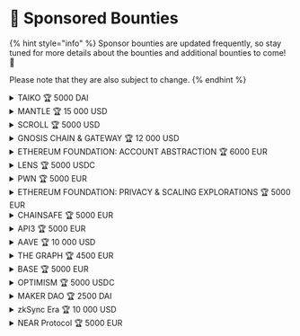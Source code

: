 # 🏅 Sponsored Bounties

{% hint style="info" %}
Sponsor bounties are updated frequently, so stay tuned for more details about the bounties and additional bounties to come! 🤩

Please note that they are also subject to change.
{% endhint %}

<details>

<summary>TAIKO 🏆 5000 DAI</summary>

Deploy on Taiko 🏆 2500 DAI

Infrastructure 🏆 2000 DAI

Ethereum Public Goods 🏆 500 DAI

</details>

<details>

<summary>MANTLE  🏆 15 000 USD</summary>

[Instructions](https://docs.google.com/document/d/1eZSirOx4LarewHXUCFHVeTEfB5aVmb06Cj0Vcx1JIgc/edit#heading=h.m2yexey64ohh)

</details>

<details>

<summary>SCROLL 🏆 5000 USD</summary>

TBA

</details>

<details>

<summary>GNOSIS CHAIN &#x26; GATEWAY 🏆 12 000 USD</summary>

For top projects building with Gateway's RPC (apply in 1 minute on admin.gateway.fm)

1 x 5000 USD

2 x 2500 USD

1 x 2000 USD for building on Gnosis Chain (or Chiado testnet).

Demonstrate the power of AI, use existing Uniswap contracts, or surprise us! :relaxed:

</details>

<details>

<summary>ETHEREUM FOUNDATION: ACCOUNT ABSTRACTION  🏆 6000 EUR</summary>

**ERC-4337**

Paymasters 🏆 2000 EUR

Developer Tooling 🏆 2000 EUR

Freestyle 🏆 2000 EUR

[Instructions](https://docs.google.com/document/d/1hI84HwoYhK6-hi39JRSXSeeu7spA27VIBIjsSS\_0NpU/edit?usp=sharing)

</details>

<details>

<summary>LENS  🏆 5000 USDC</summary>

**Best Lens App:**&#x20;

🥇  2500 USDC

🥈  1500 USDC

**Best Lens Integrations:**&#x20;

2 x 500 USDC prizes

</details>

<details>

<summary>PWN   🏆 5000 EUR</summary>

⛓ cross-chain lending (lock collateral on chain A and get funds on chain B)&#x20;

💸 loans with instalments (e.g. Superfluid 👀)&#x20;

🖼 Buy Now Pay Later with existing marketplaces

</details>

<details>

<summary>ETHEREUM FOUNDATION: PRIVACY &#x26; SCALING EXPLORATIONS  🏆 5000 EUR</summary>

TBA

</details>

<details>

<summary>CHAINSAFE  🏆 5000 EUR</summary>

**Web3.js PlugIn**

3 x 1300 USD

**Web3.js Lib Optimization/Bug Bounty**

3 x 500 USD

[Instructions](https://docs.google.com/document/d/1656jfMhlMzpPWVZlPJmX1jmdF3ohPiBr4Mg6G2tNdXM/edit#heading=h.h4umsjy89t3)

</details>

<details>

<summary>API3  🏆 5000 EUR</summary>

TBA

</details>

<details>

<summary>AAVE  🏆 10 000 USD </summary>

👻 Best GHO Hack - $4000 in USDT

🔴 Best use of Aave with Optimism - $3000 in OP

💻 Best Governance Hack - $3000 in USDT

</details>

<details>

<summary>THE GRAPH   🏆 4500 EUR</summary>

Best New Subgraph(s): Build and deploy a custom subgraph that indexes data from a smart contract to query blockchain data to your dapp.

🥇 Grand Prize: €1100&#x20;

🥈 1st Runner-up: €900&#x20;

🥉 2nd Runner-up: €600

Best use of Existing Subgraph(s): Query an existing subgraph on the Graph Explorer or hosted service using the public query URL from the subgraph dashboard.

🥇 Grand Prize: €900&#x20;

🥈 1st Runner-up: €600&#x20;

🥉 2nd Runner-up: €400

</details>

<details>

<summary>BASE  🏆 5000 EUR</summary>

[Instructions](https://docs.google.com/document/d/1CHD4VrP4JDjNPNvvhVDs0GOTptPdUpqp9R9UsA6nMWI/edit?usp=sharing)

</details>

<details>

<summary>OPTIMISM  🏆 5000 USDC</summary>

[Instructions](https://oplabs.notion.site/ETHPrague-Hackathon-Bounties-ddc7adf1606f4f828a12c824150e5930)

</details>

<details>

<summary>MAKER DAO  🏆 2500 DAI</summary>

TBA

</details>

<details>

<summary>zkSync Era 🏆 10 000 USD </summary>

[Instructions](https://matterlabs.notion.site/matterlabs/ETHPrague-zkSync-Era-936a0ef411ff4fa1a1b6b4fc6234ee9f)

</details>

<details>

<summary>NEAR Protocol 🏆 5000 EUR</summary>

[Instructions](https://docs.google.com/document/d/1z4tsoRN0hnT2yqo8eKnbKyrqinmfjqS39Z\_Sp4vSzvY/edit)

</details>
